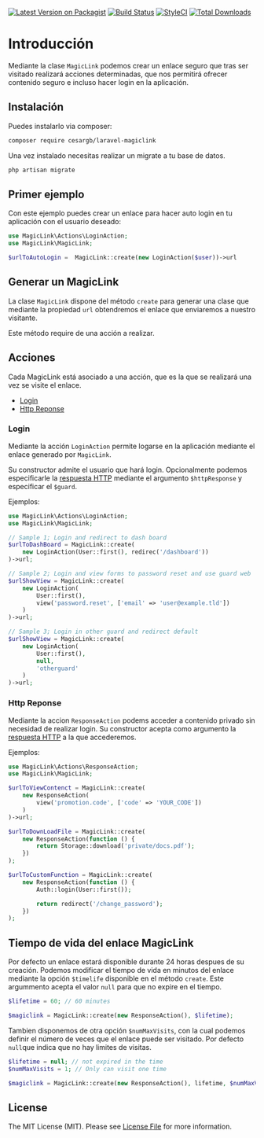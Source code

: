 [![Latest Version on Packagist](https://img.shields.io/packagist/v/cesargb/laravel-magiclink.svg?style=flat-square)](https://packagist.org/packages/cesargb/laravel-magiclink)
[![Build Status](https://travis-ci.org/cesargb/laravel-magiclink.svg?branch=2.x)](https://travis-ci.org/cesargb/laravel-magiclink)
[![StyleCI](https://github.styleci.io/repos/98337902/shield?branch=2.x)](https://github.styleci.io/repos/98337902)
[![Total Downloads](https://img.shields.io/packagist/dt/cesargb/laravel-magiclink.svg?style=flat-square)](https://packagist.org/packages/cesargb/laravel-magiclink)


# Introducción

Mediante la clase `MagicLink` podemos crear un enlace seguro que tras
ser visitado realizará acciones determinadas, que nos permitirá
ofrecer contenido seguro e incluso hacer login en la aplicación.

## Instalación

Puedes instalarlo via composer:

```bash
composer require cesargb/laravel-magiclink
```
Una vez instalado necesitas realizar un migrate a tu base de datos.

```bash
php artisan migrate
```

## Primer ejemplo

Con este ejemplo puedes crear un enlace para hacer auto login en tu
aplicación con el usuario deseado:

```php
use MagicLink\Actions\LoginAction;
use MagicLink\MagicLink;

$urlToAutoLogin =  MagicLink::create(new LoginAction($user))->url
```

## Generar un MagicLink

La clase `MagicLink` dispone del método `create` para generar una clase
que mediante la propiedad `url` obtendremos el enlace que enviaremos a
nuestro visitante.

Este método require de una acción a realizar.

## Acciones

Cada MagicLink está asociado a una acción, que es la que se realizará
una vez se visite el enlace.

* [Login](#login)
* [Http Reponse](#httpresponse)

### Login

Mediante la acción `LoginAction` permite logarse en la aplicación mediante el enlace generado
por `MagicLink`.

Su constructor admite el usuario que hará login. Opcionalmente podemos
especificarle la [respuesta HTTP](https://laravel.com/docs/master/responses)
mediante el argumento `$httpResponse` y especificar el `$guard`.


Ejemplos:

```php
use MagicLink\Actions\LoginAction;
use MagicLink\MagicLink;

// Sample 1; Login and redirect to dash board
$urlToDashBoard = MagicLink::create(
    new LoginAction(User::first(), redirec('/dashboard'))
)->url;

// Sample 2; Login and view forms to password reset and use guard web
$urlShowView = MagicLink::create(
    new LoginAction(
        User::first(),
        view('password.reset', ['email' => 'user@example.tld'])
    )
)->url;

// Sample 3; Login in other guard and redirect default
$urlShowView = MagicLink::create(
    new LoginAction(
        User::first(),
        null,
        'otherguard'
    )
)->url;
```

### Http Reponse

Mediante la accion `ResponseAction` podems acceder a contenido privado sin necesidad
de realizar login. Su constructor acepta como argumento la
[respuesta HTTP](https://laravel.com/docs/master/responses) a la que accederemos.

Ejemplos:

```php
use MagicLink\Actions\ResponseAction;
use MagicLink\MagicLink;

$urlToViewContenct = MagicLink::create(
    new ResponseAction(
        view('promotion.code', ['code' => 'YOUR_CODE'])
    )
)->url;

$urlToDownLoadFile = MagicLink::create(
    new ResponseAction(function () {
        return Storage::download('private/docs.pdf');
    })
);

$urlToCustomFunction = MagicLink::create(
    new ResponseAction(function () {
        Auth::login(User::first());

        return redirect('/change_password');
    })
);
```

## Tiempo de vida del enlace MagicLink

Por defecto un enlace estará disponible durante 24 horas despues de su
creación. Podemos modificar el tiempo de vida en minutos del enlace mediante
la opción `$timelife` disponible en el método `create`. Este argummento acepta
el valor `null` para que no expire en el tiempo.

```php
$lifetime = 60; // 60 minutes

$magiclink = MagicLink::create(new ResponseAction(), $lifetime);
```

Tambien disponemos de otra opción `$numMaxVisits`, con la cual podemos definir
el número de veces que el enlace puede ser visitado. Por defecto `null`que
indica que no hay limites de visitas.

```php
$lifetime = null; // not expired in the time
$numMaxVisits = 1; // Only can visit one time

$magiclink = MagicLink::create(new ResponseAction(), lifetime, $numMaxVisits);
```


## License

The MIT License (MIT). Please see [License File](LICENSE.md) for more information.
